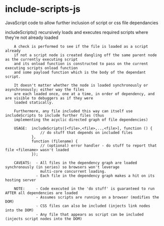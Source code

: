 # include-scripts-js
JavaScript code to allow further inclusion of script or css file dependancies

 includeScripts() recursively loads and executes required scripts where they're not already loaded
    
        A check is performed to see if the file is loaded as a script already
        if not a script node is created dangling off the same parent node as the currently executing script
        and its onload function is constructed to pass on the current executing scripts onload function 
        and some payload function which is the body of the dependant script.
        
        It doesn't matter whether the node is loaded synchronously or asynchronously; either way the files
        are each loaded once, one at a time, in order of dependency, and are visible to debuggers as if they were
        loaded statically.
        
        Furthermore, any file included this way can itself use includeScripts to include further files (thus 
        implementing the acyclic directed graph of file dependencies)
        
        USAGE:  includeScripts([<file>,<file>,..,<file>], function () {
                    // do stuff that depends on included files
                },
                function (filename) {
                    // (optional) error handler - do stuff to report that file <filename> wasn't loaded 
                });
                
        CAVEATS:  - All files in the dependency graph are loaded synchronously (in series) so browsers won't leverage
                    multi-core concurrent loading.
                  - Each file in the dependency graph makes a hit on its hosting server
                  
        NOTE:     - Code executed in the 'do stuff' is guaranteed to run AFTER all dependencies are loaded
                  - Assumes scripts are running on a browser (modifies the DOM)
                  - CSS files can also be included (injects link nodes into the DOM)
                  - Any file that appears as script can be included (injects script nodes into the DOM)
                  
